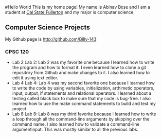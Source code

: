 #Hello World
This is my home page! My name is Abinav Bose and I am a student at [Cal State Fullerton](http://www.fullerton.edu/) and my major is computer science
## Computer Science Projects
My Github page is http://github.com/Billy-143
### CPSC 120
* Lab 2
 Lab 2: Lab 2 was my favorite one because I learned how to write the program and how to format it. I even learned how to clone a git repository from Github and make changes to it. I also learned how to edit it using text editor.
* Lab 4
Lab 4: Lab 4 was my second favorite one because I learned how to write the code by using variables, initialization, arthimetic operators, input, output, if statements and relational operators. I learned about a testing called black box to make sure that my code is bug-free. I also learned how to use the make command statements to build and test my project.
* Lab 8
Lab 8: Lab 8 was my third favorite because I learned how to write a loop through all the command-line arguments by skipping over the command name. I also learned how to validate a command-line argumentinput. This was mostly similar to all the previous labs.